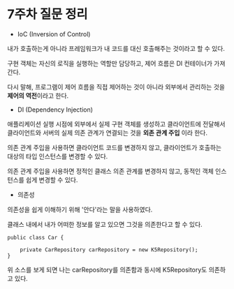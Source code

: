 # 7주차 질문 정리

- IoC (Inversion of Control)

내가 호출하는게 아니라 프레임워크가 내 코드를 대신 호출해주는 것이라고 할 수 있다.

구현 객체는 자신의 로직을 실행하는 역할만 담당하고, 제어 흐름은 DI 컨테이너가 가져간다.

다시 말해, 프로그램이 제어 흐름을 직접 제어하는 것이 아니라 외부에서 관리하는 것을 **제어의 역전**이라고 한다.

- DI (Dependency Injection)

애플리케이션 실행 시점에 외부에서 실제 구현 객체를 생성하고 클라이언트에 전달해서 클라이언트와 서버의 실제 의존 관계가 연결되는 것을 **외존 관계 주입** 이라 한다.

의존 관계 주입을 사용하면 클라이언트 코드를 변경하지 않고, 클라이언트가 호출하는 대상의 타입 인스턴스를 변경할 수 있다.

의존 관계 주입을 사용하면 정적인 클래스 의존 관계를 변경하지 않고, 동적인 객체 인스턴스를 쉽게 변경할 수 있다.

- 의존성

의존성을 쉽게 이해하기 위해 '안다'라는 말을 사용하였다.

클래스 내에서 내가 어떠한 정보를 알고 있으면 그것을 의존한다고 할 수 있다.

```java=
public class Car {

    private CarRepository carRepository = new K5Repository(); 
}
```

위 소스를 보게 되면 나는 carRepository를 의존함과 동시에 K5Repository도 의존하고 있다. 

